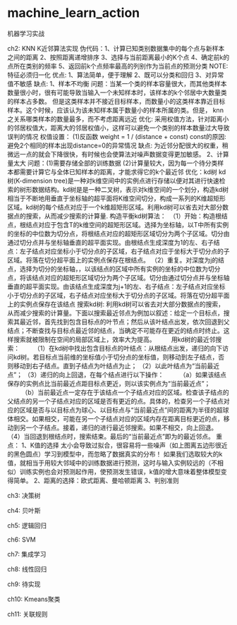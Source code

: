# machine_learn_action
机器学习实战

ch2: KNN
K近邻算法实现
    伪代码：1、计算已知类别数据集中的每个点与新样本之间的距离
           2、按照距离递增排序
           3、选择与当前距离最小的K个点
           4、确定前k的点所在类别的频率
           5、返回前k个点频率最高的列别作为当前点的预测分类
NOTE: 特征必须归一化
优点:
    1、算法简单，便于理解
    2、既可以分类和回归
    3、对异常值不敏感
缺点: 
    1、样本不均衡
        问题：当某一个类的样本容量很大，而其他类样本数量很小时，很有可能导致当输入一个未知样本时，该样本的k个邻居中大数量类的样本占多数。
        但是这类样本并不接近目标样本，而数量小的这类样本靠近目标样本。这个时候，应该认为该未知样本属于数量小的样本所属的类。但是，
        knn之关系哪类样本的数量最多，而不考虑距离远近
        优化: 采用权值方法，针对距离小的邻居权值大，距离大的邻居权值小，这样可以避免一个类别的样本数量过大导致误判的情况
        权值设置：
        (1)反函数 weight = 1 / (distance + const)
        const的原因: 避免2个相同的样本出现distance=0的异常情况
        缺点: 为近邻分配很大的权重，稍微远一点的就会下降很快，有时候也会使算法对噪声数据变得更加敏感。
    2、计算量太大
        问题：(1)需要存储全部的训练数据  (2)计算量较大，因为每一个待分类样本都需要计算它与全体已知样本的距离，才能求得它的k个最近邻
        优化：kd树
        kd树(K-dimension tree)是一种对k维空间中的实例点进行存储以便对其进行快速检索的树形数据结构。kd树是是一种二叉树，表示对k维空间的一个划分，构造kd树相当于不断地用垂直于坐标轴的超平面将K维空间切分，构成一系列的K维超矩形区域。kd树的每个结点对应于一个k维超矩形区域。利用kd树可以省去对大部分数据点的搜索，从而减少搜索的计算量.
        构造平衡kd树算法： 
        （1）开始：构造根结点，根结点对应于包含T的k维空间的超矩形区域。选择为坐标轴，以T中所有实例的坐标的中位数为切分点，将根结点对应的超矩形区域切分为两个子区域。切分由通过切分点并与坐标轴垂直的超平面实现。由根结点生成深度为1的左、右子结点：左子结点对应坐标小于切分点的子区域，右子结点对应于坐标大于切分点的子区域。将落在切分超平面上的实例点保存在根结点。
        （2）重复。对深度为j的结点，选择为切分的坐标轴，，以该结点的区域中所有实例的坐标的中位数为切分点，将该结点对应的超矩形区域切分为两个子区域。切分由通过切分点并与坐标轴垂直的超平面实现。由该结点生成深度为j+1的左、右子结点：左子结点对应坐标小于切分点的子区域，右子结点对应坐标大于切分点的子区域。将落在切分超平面上的实例点保存在该结点
        搜索kd树: 利用kd树可以省去对大部分数据点的搜索，从而减少搜索的计算量。下面以搜索最近邻点为例加以叙述：给定一个目标点，搜索其最近邻，首先找到包含目标点的叶节点；然后从该叶结点出发，依次回退到父结点；不断查找与目标点最近邻的结点，当确定不可能存在更近的结点时终止。这样搜索就被限制在空间的局部区域上，效率大为提高。
　　  用kd树的最近邻搜索：　　
    （1）在kd树中找出包含目标点的叶结点：从根结点出发，递归的向下访问kd树。若目标点当前维的坐标值小于切分点的坐标值，则移动到左子结点，否则移动到右子结点。直到子结点为叶结点为止；
    （2）以此叶结点为“当前最近点”；
    （3）递归的向上回退，在每个结点进行以下操作：
　　  （a）如果该结点保存的实例点比当前最近点距目标点更近，则以该实例点为“当前最近点”；
　　  （b）当前最近点一定存在于该结点一个子结点对应的区域。检查该子结点的父结点的另一个子结点对应的区域是否有更近的点。具体的，检查另一个子结点对应的区域是否与以目标点为球心、以目标点与“当前最近点”间的距离为半径的超球体相交。如果相交，可能在另一个子结点对应的区域内存在距离目标更近的点，移动到另一个子结点。接着，递归的进行最近邻搜索。如果不相交，向上回退。
    （4）当回退到根结点时，搜索结束。最后的“当前最近点”即为的最近邻点。
重点：
    1、K值的选择
        太小会导致过拟合，很容易将一些噪声（如上图离五边形很近的黑色圆点）学习到模型中，而忽略了数据真实的分布！
        如果我们选取较大的k值，就相当于用较大邻域中的训练数据进行预测，这时与输入实例较远的（不相似）训练实例也会对预测起作用，使预测发生错误，k值的增大意味着整体模型变得简单。
    2、距离的选择：欧式距离、曼哈顿距离
    3、判别准则

ch3: 决策树

ch4: 贝叶斯

ch5: 逻辑回归

ch6: SVM

ch7: 集成学习

ch8: 线性回归

ch9: 待实现

ch10: Kmeans聚类

ch11: 关联规则
